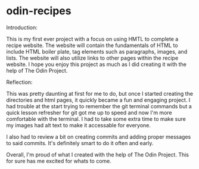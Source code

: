 # odin-recipes

Introduction:

This is my first ever project with a focus on using HMTL to complete a recipe website. The website will contain the fundamentals of HTML to include HTML boiler plate, tag elements such as paragraphs, images, and lists. The website will also utilize links to other pages within the recipe website. I hope you enjoy this project as much as I did creating it with the help of The Odin Project.

Reflection:

This was pretty daunting at first for me to do, but once I started creating the directories and html pages, it quickly became a fun and engaging project. I had trouble at the start trying to remember the git terminal commands but a quick lesson refresher for git got me up to speed and now I'm more comfortable with the terminal. I had to take some extra time to make sure my images had alt text to make it accessable for everyone.

I also had to review a bit on creating commits and adding proper messages to said commits. It's definitely smart to do it often and early.

Overall, I'm proud of what I created with the help of The Odin Project. This for sure has me excited for whats to come.